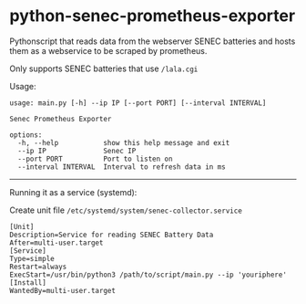# python-senec-prometheus-exporter

Pythonscript that reads data from the webserver SENEC batteries and hosts them as a webservice to be scraped by prometheus.

Only supports SENEC batteries that use ```/lala.cgi``` 

Usage:
```
usage: main.py [-h] --ip IP [--port PORT] [--interval INTERVAL]

Senec Prometheus Exporter

options:
  -h, --help           show this help message and exit
  --ip IP              Senec IP
  --port PORT          Port to listen on
  --interval INTERVAL  Interval to refresh data in ms
```
---

Running it as a service (systemd):

Create unit file ```/etc/systemd/system/senec-collector.service```
```
[Unit]
Description=Service for reading SENEC Battery Data
After=multi-user.target
[Service]
Type=simple
Restart=always
ExecStart=/usr/bin/python3 /path/to/script/main.py --ip 'youriphere'
[Install]
WantedBy=multi-user.target
```
